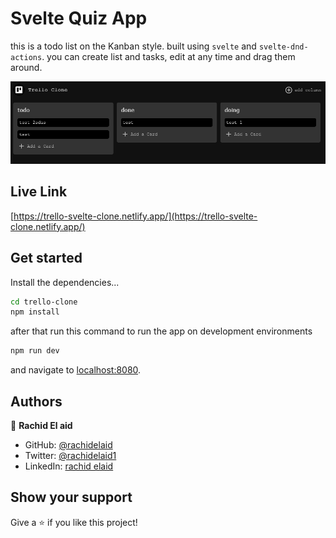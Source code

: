 # Svelte Quiz App

this is a todo list on the Kanban style. built using `svelte` and `svelte-dnd-actions`. you can create list and tasks, edit at any time and drag them around.

![screenshot](./public/screenshot.png)

## Live Link

[https://trello-svelte-clone.netlify.app/](https://trello-svelte-clone.netlify.app/)

## Get started

Install the dependencies...

```bash
cd trello-clone
npm install
```

after that run this command to run the app on development environments

```bash
npm run dev
```

and navigate to [localhost:8080](http://localhost:8080).

## Authors

👤 **Rachid El aid**

- GitHub: [@rachidelaid](https://github.com/rachidelaid)
- Twitter: [@rachidelaid1](https://twitter.com/rachidelaid1)
- LinkedIn: [rachid elaid](https://www.linkedin.com/in/rachid-elaid-106336203/)

## Show your support

Give a ⭐️ if you like this project!
